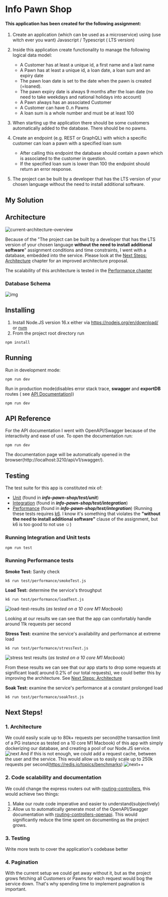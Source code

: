 # Info Pawn Shop

#### This application has been created for the following assignment:

1. Create an application (which can be used as a microservice) using (use witch ever you want) Javascript / Typescript (
   LTS version)
2. Inside this application create functionality to manage the following logical data model:
    - A Customer has at least a unique id, a first name and a last name
    - A Pawn has at least a unique id, a loan date, a loan sum and an expiry date
    - The pawn loan date is set to the date when the pawn is created (=loaned).
    - The pawn expiry date is always 9 months after the loan date (no need to take weekdays and national holidays into
      account)
    - A Pawn always has an associated Customer
    - A Customer can have 0..n Pawns
    - A loan sum is a whole number and must be at least 100

3. When starting up the application there should be some customers automatically added to the database. There should be
   no pawns.
4. Create an endpoint (e.g. REST or GraphQL) with which a specific customer can loan a pawn with a specified loan sum
    - After calling this endpoint the database should contain a pawn which is associated to the customer in question.
    - If the specified loan sum is lower than 100 the endpoint should return an error response.
5. The project can be built by a developer that has the LTS version of your chosen language without the need to install
   additional software.

## My Solution

## Architecture

![current-architecture-overview](./static/current-architecture-overview.png)

Because of the "The project can be built by a developer that has the LTS version of your chosen language **without the
need to install additional software**" assignment conditions and time constraints, I went with a database, embedded into the service. Please
look at the [Next Steps: Architecture](#architecture) chapter for an improved architecture proposal.

The scalability of this architecture is tested in the [Performance chapter](#performance) 

### Database Schema

![img](./static/db-schema.png)

## Installing

1. Install Node.JS version 16.x either via https://nodejs.org/en/download/ or [nvm](https://github.com/nvm-sh/nvm)
2. From the project root directory run

```shell
npm install
```

## Running

Run in development mode:

```shell
npm run dev
```

Run in production mode(disables error stack trace, **swagger** and **exportDB** routes (
see [API Documentation](#api-reference)))

```shell
npm run dev
```

## API Reference

For the API documentation I went with OpenAPI/Swagger because of the interactivity and ease of use. To open the
documentation run:

```shell
npm run dev
```

The documentation page will be automatically opened in the browser(http://localhost:3210/api/v1/swagger/).

## Testing

The test suite for this app is constituted mix of:
   - [Unit](#running-integration-and-unit-tests) (found in ***info-pawn-shop/test/unit***)
   - [Integration](#running-integration-and-unit-tests) (found in ***info-pawn-shop/test/integration***)
   - [Performance](#running-performance-tests) (found in ***info-pawn-shop/test/integration***) (Running these tests requires [k6](https://k6.io/docs/getting-started/installation/). I know it's something that violates the **"without the need to install
     additional software"** clause of the assignment, but k6 is too good to not use ☺️)
### Running Integration and Unit tests
```shell
npm run test
```

### Running Performance tests

**Smoke Test:** Sanity check

```shell
k6 run test/performance/smokeTest.js
```

**Load Test:** determine the service's throughput

```shell
k6 run test/performance/loadTest.js
```
![load-test-results](static/load-testing-results.png)
(*as tested on a 10 core M1 Macbook*)

Looking at our results we can see that the app can comfortably handle around 11k requests per second

**Stress Test:** examine the service's availability and performance at extreme load

```shell
k6 run test/performance/stressTest.js
```
![stress test results](static/stress-test-results.png)
(*as tested on a 10 core M1 Macbook*)

From these results we can see that our app starts to drop some requests at significant load( around 0.2% of our total requests), we could better this by improving the architecture. See [Next Steps: Architecture](#1-architecture)

**Soak Test:** examine the service's performance at a constant prolonged load

```shell
k6 run test/performance/soakTest.js
```

## Next Steps!

### 1. Architecture

We could easily scale up to 80k+ requests per second(the transaction limit of a PG instance as tested on a 10 core M1
Macbook) of this app with simply dockerizing our database, and creating a pool of our Node.JS service.
![next](static/architecture-next-steps.png)
And if this is not enough, we could add a request cache, between the user and the service. This would allow us to easily
scale up to 250k requests per second(https://redis.io/topics/benchmarks)
![next++](static/architecture-next-steps++.png)

### 2. Code scalability and documentation

We could change the express routers out with [routing-controllers](https://github.com/typestack/routing-controllers),
this would achieve two things:

1. Make our route code imperative and easier to understand(subjectively)
2. Allow us to automatically generate most of the OpenAPI/Swagger documentation
   with [routing-controllers-openapi](https://github.com/epiphone/routing-controllers-openapi). This would significantly
   reduce the time spent on documenting as the project grows.

### 3. Testing

Write more tests to cover the application's codebase better

### 4. Pagination
With the current setup we could get away without it, but as the project grows fetching all Customers or Pawns for each request would bog the service down. That's why spending time to implement pagination is important.